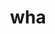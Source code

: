---
category: 3-letters
denotation: null
name: wha
reference_link: https://www.etymonline.com/word/wha
root_language: null
root_name: null
title: wha
type: free
word_sums:
- respelling: wha
  sum: 'Wha + '
---